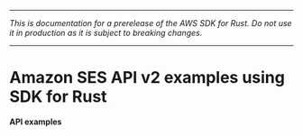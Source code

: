 --------

 *This is documentation for a prerelease of the AWS SDK for Rust\. Do not use it in production as it is subject to breaking changes\.* 

--------

# Amazon SES API v2 examples using SDK for Rust<a name="rust_sesv2_code_examples"></a>

**API examples**